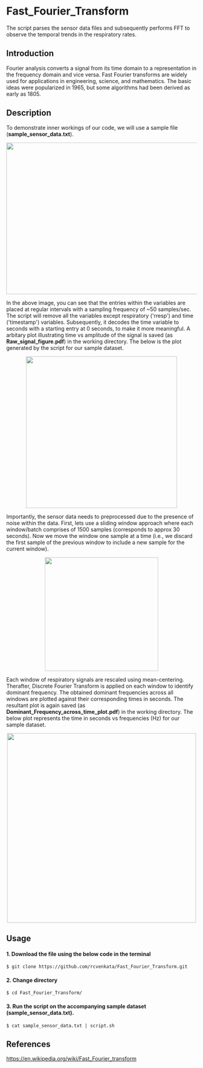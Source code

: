 # Fast_Fourier_Transform

The script parses the sensor data files and subsequently performs FFT to observe the temporal trends in the respiratory rates.


## Introduction

Fourier analysis converts a signal from its time domain to a representation in the frequency domain and vice versa. Fast Fourier transforms are widely used for applications in engineering, science, and mathematics. The basic ideas were popularized in 1965, but some algorithms had been derived as early as 1805.

## Description

To demonstrate inner workings of our code, we will use a sample file (****sample_sensor_data.txt****).

<p align="center">
  <img width="600" height="400" src="https://github.com/rcvenkata/Fast_Fourier_Transform/blob/master/Screenshot%20from%202019-04-17%2019-14-08.png">
</p>


In the above image, you can see that the entries within the variables are placed at regular intervals with a sampling frequency of ~50 samples/sec. The script will remove all the variables except respiratory ('rresp') and time ('timestamp') variables. Subsequently, it decodes the time variable to seconds with a starting entry at 0 seconds, to make it more meaningful. A arbitary plot illustrating time vs amplitude of the signal is saved (as ****Raw_signal_figure.pdf****) in the working directory. The below is the plot generated by the script for our sample dataset.


<p align="center">
  <img width="400" height="400" src="https://github.com/rcvenkata/Fast_Fourier_Transform/blob/master/Raw_signal_figure.png">
</p>


Importantly, the sensor data needs to preprocessed due to the presence of noise within the data. First, lets use a sliding window approach where each window/batch comprises of 1500 samples (corresponds to approx 30 seconds). Now we move the window one sample at a time (i.e., we discard the first sample of the previous window to include a new sample for the current window). 


<p align="center">
  <img width="300" height="300" src="https://github.com/rcvenkata/Fast_Fourier_Transform/blob/master/proxy.duckduckgo.com.jpeg">
</p>

Each window of respiratory signals are rescaled using mean-centering. Therafter, Discrete Fourier Transform is applied on each window to identify dominant frequency. The obtained dominant frequencies across all windows are plotted against their corresponding times in seconds. The resultant plot is again saved (as ****Dominant_Frequency_across_time_plot.pdf****) in the working directory. The below plot represents the time in seconds vs frequencies (Hz) for our sample dataset. 

<p align="center">
  <img width="500" height="500" src="https://github.com/rcvenkata/Fast_Fourier_Transform/blob/master/Dominant_frequency_across_time_plot.png">
</p>


## Usage

#### 1. Download the file using the below code in the terminal
```
$ git clone https://github.com/rcvenkata/Fast_Fourier_Transform.git

```

#### 2. Change directory
```
$ cd Fast_Fourier_Transform/

```

#### 3. Run the script on the accompanying sample dataset (****sample_sensor_data.txt****).
```
$ cat sample_sensor_data.txt | script.sh

```


## References

https://en.wikipedia.org/wiki/Fast_Fourier_transform
